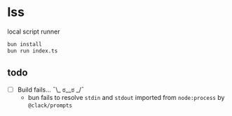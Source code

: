 # lss

local script runner

```bash
bun install
bun run index.ts
```

## todo

- [ ] Build fails... ¯\\\_ ಠ\_\_ಠ \_/¯
  - bun fails to resolve `stdin` and `stdout` imported from `node:process` by `@clack/prompts`
